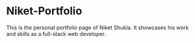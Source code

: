 # Niket-Portfolio
This is the personal portfolio page of Niket Shukla. It showcases his work and skills as a full-stack web developer.
